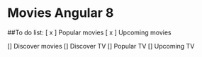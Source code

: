 # Movies Angular 8

##To do list:
[ x ] Popular movies
[ x ] Upcoming movies

[] Discover movies
[] Discover TV
[] Popular TV
[] Upcoming TV
